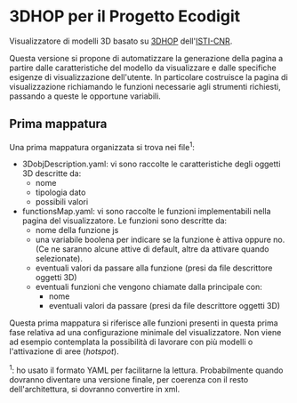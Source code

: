 # 3DHOP per il Progetto Ecodigit

Visualizzatore di modelli 3D basato su [3DHOP](http://vcg.isti.cnr.it/3dhop/) dell'[ISTI-CNR](https://www.isti.cnr.it/).

Questa versione si propone di automatizzare la generazione della pagina a partire dalle caratteristiche del modello da visualizzare e dalle specifiche esigenze di visualizzazione dell'utente. In particolare costruisce la pagina di visualizzazione richiamando le funzioni necessarie agli strumenti richiesti, passando a queste le opportune variabili.

## Prima mappatura 
Una prima mappatura organizzata si trova nei file<sup>1</sup>:
* 3DobjDescription.yaml: vi sono raccolte le caratteristiche degli oggetti 3D descritte da:
    * nome
    * tipologia dato
    * possibili valori
* functionsMap.yaml: vi sono raccolte le funzioni implementabili nella pagina del visualizzatore. Le funzioni sono descritte da:
    * nome della funzione js
    * una variabile boolena per indicare se la funzione è attiva oppure no. (Ce ne saranno alcune attive di default, altre da attivare quando selezionate).
    * eventuali valori da passare alla funzione (presi da file descrittore oggetti 3D)
    * eventuali funzioni che vengono chiamate dalla principale con:
        * nome
        * eventuali valori da passare (presi da file descrittore oggetti 3D)

Questa prima mappatura si riferisce alle funzioni presenti in questa prima fase relativa ad una configurazione minimale del visualizzatore. Non viene ad esempio contemplata la possibilità di lavorare con più modelli o l'attivazione di aree (*hotspot*).


<sup>1</sup>: ho usato il formato YAML per facilitarne la lettura. Probabilmente quando dovranno diventare una versione finale, per coerenza con il resto dell'architettura, si dovranno convertire in xml.